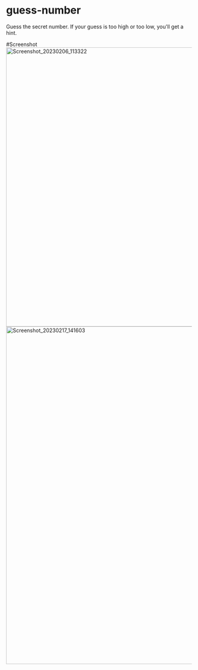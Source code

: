 # guess-number
Guess the secret number. If your guess is too high or too low, you'll get a hint. 

#Screenshot
<img width="757" alt="Screenshot_20230206_113322" src="https://user-images.githubusercontent.com/103050039/219651250-951f942b-0f16-4d00-8dfb-9f2e96152e5a.png">
<img width="916" alt="Screenshot_20230217_141603" src="https://user-images.githubusercontent.com/103050039/219652167-14effb52-e5da-448a-805a-581b5f52857b.png">

